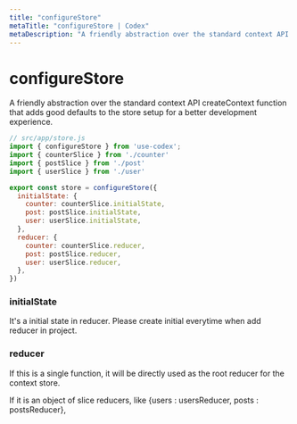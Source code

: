 ```yaml
---
title: "configureStore"
metaTitle: "configureStore | Codex"
metaDescription: "A friendly abstraction over the standard context API createContext function that adds good defaults to the store setup for a better development experience."
---
```


# configureStore

A friendly abstraction over the standard context API createContext function that adds good defaults to the store setup for a better development experience.

```js
// src/app/store.js
import { configureStore } from 'use-codex';
import { counterSlice } from './counter'
import { postSlice } from './post'
import { userSlice } from './user'

export const store = configureStore({
  initialState: {
    counter: counterSlice.initialState,
    post: postSlice.initialState,
    user: userSlice.initialState,
  },
  reducer: {
    counter: counterSlice.reducer,
    post: postSlice.reducer,
    user: userSlice.reducer,
  },
})
```

### initialState

It's a initial state in reducer. Please create initial everytime when add reducer in project.
 
### reducer

If this is a single function, it will be directly used as the root reducer for the context store.

If it is an object of slice reducers, like {users : usersReducer, posts : postsReducer},

